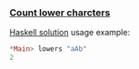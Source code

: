 ### <ins>Count lower charcters</ins>

[Haskell solution](Solution.hs) usage example:
```haskell 
*Main> lowers "aAb"
2
```
